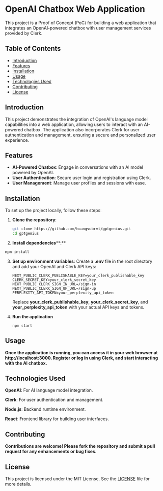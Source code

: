 # OpenAI Chatbox Web Application

This project is a Proof of Concept (PoC) for building a web application that integrates an OpenAI-powered chatbox with user management services provided by Clerk.

## Table of Contents

- [Introduction](#introduction)
- [Features](#features)
- [Installation](#installation)
- [Usage](#usage)
- [Technologies Used](#technologies-used)
- [Contributing](#contributing)
- [License](#license)

## Introduction

This project demonstrates the integration of OpenAI's language model capabilities into a web application, allowing users to interact with an AI-powered chatbox. The application also incorporates Clerk for user authentication and management, ensuring a secure and personalized user experience.

## Features

- **AI-Powered Chatbox**: Engage in conversations with an AI model powered by OpenAI.
- **User Authentication**: Secure user login and registration using Clerk.
- **User Management**: Manage user profiles and sessions with ease.

## Installation

To set up the project locally, follow these steps:

1. **Clone the repository**:

   ```bash
   git clone https://github.com/hoangvubrvt/gptgenius.git
   cd gptgenius

   ```
2. **Install dependencies****:**

```bash
npm install
```

3. **Set up environment variables**:
   Create a **.env** file in the root directory and add your OpenAI and Clerk API keys:

   ```
   NEXT_PUBLIC_CLERK_PUBLISHABLE_KEY=your_clerk_publishable_key
   CLERK_SECRET_KEY=your_clerk_secret_key
   NEXT_PUBLIC_CLERK_SIGN_IN_URL=/sign-in
   NEXT_PUBLIC_CLERK_SIGN_UP_URL=/sign-up
   PERPLEXITY_API_TOKEN=your_perplexity_api_token
   ```

   Replace **your\_clerk\_publishable\_key**, **your\_clerk\_secret\_key**, and **your\_perplexity\_api\_token** with your actual API keys and tokens.
4. **Run the application**

   ```
   npm start
   ```

## Usage

**Once the application is running, you can access it in your web browser at **http://localhost:3000**. Register or log in using Clerk, and start interacting with the AI chatbox.**

## Technologies Used

**OpenAI**: For AI language model integration.

**Clerk**: For user authentication and management.

**Node.js**: Backend runtime environment.

**React**: Frontend library for building user interfaces.

## Contributing

**Contributions are welcome! Please fork the repository and submit a pull request for any enhancements or bug fixes.**

## License

This project is licensed under the MIT License. See the [LICENSE](LICENSE) file for more details.
